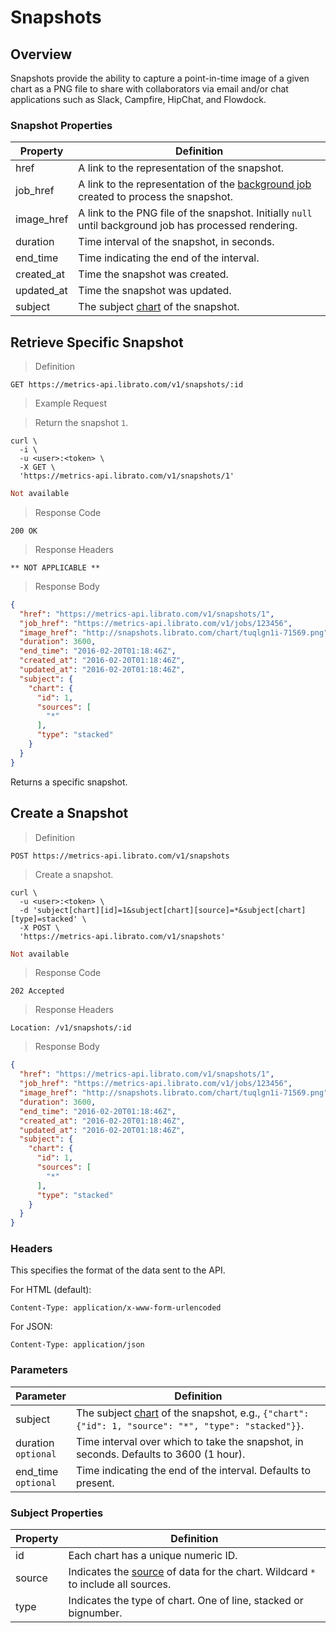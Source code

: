# Snapshots

## Overview

Snapshots provide the ability to capture a point-in-time image of a given chart as a PNG file to share with collaborators via email and/or chat applications such as Slack, Campfire, HipChat, and Flowdock.

### Snapshot Properties

Property | Definition
-------- | ----------
href | A link to the representation of the snapshot.
job_href | A link to the representation of the [background job](#jobs) created to process the snapshot.
image_href | A link to the PNG file of the snapshot. Initially `null` until background job has processed rendering.
duration | Time interval of the snapshot, in seconds.
end_time | Time indicating the end of the interval.
created_at | Time the snapshot was created.
updated_at | Time the snapshot was updated.
subject | The subject [chart](#retrieve-chart-by-id) of the snapshot.

## Retrieve Specific Snapshot

>Definition

```
GET https://metrics-api.librato.com/v1/snapshots/:id
```

>Example Request

>Return the snapshot `1`.

```shell
curl \
  -i \
  -u <user>:<token> \
  -X GET \
  'https://metrics-api.librato.com/v1/snapshots/1'
```

```ruby
Not available
```

>Response Code

```
200 OK
```

>Response Headers

```
** NOT APPLICABLE **
```

>Response Body

```json
{
  "href": "https://metrics-api.librato.com/v1/snapshots/1",
  "job_href": "https://metrics-api.librato.com/v1/jobs/123456",
  "image_href": "http://snapshots.librato.com/chart/tuqlgn1i-71569.png",
  "duration": 3600,
  "end_time": "2016-02-20T01:18:46Z",
  "created_at": "2016-02-20T01:18:46Z",
  "updated_at": "2016-02-20T01:18:46Z",
  "subject": {
    "chart": {
      "id": 1,
      "sources": [
        "*"
      ],
      "type": "stacked"
    }
  }
}
```

Returns a specific snapshot.

## Create a Snapshot

>Definition

```
POST https://metrics-api.librato.com/v1/snapshots
```

>Create a snapshot.

```shell
curl \
  -u <user>:<token> \
  -d 'subject[chart][id]=1&subject[chart][source]=*&subject[chart][type]=stacked' \
  -X POST \
  'https://metrics-api.librato.com/v1/snapshots'
```

```ruby
Not available
```

>Response Code

```
202 Accepted
```

>Response Headers

```
Location: /v1/snapshots/:id
```

>Response Body

```json
{
  "href": "https://metrics-api.librato.com/v1/snapshots/1",
  "job_href": "https://metrics-api.librato.com/v1/jobs/123456",
  "image_href": "http://snapshots.librato.com/chart/tuqlgn1i-71569.png",
  "duration": 3600,
  "end_time": "2016-02-20T01:18:46Z",
  "created_at": "2016-02-20T01:18:46Z",
  "updated_at": "2016-02-20T01:18:46Z",
  "subject": {
    "chart": {
      "id": 1,
      "sources": [
        "*"
      ],
      "type": "stacked"
    }
  }
}
```

### Headers

This specifies the format of the data sent to the API.

For HTML (default):

`Content-Type: application/x-www-form-urlencoded`

For JSON:

`Content-Type: application/json`

### Parameters

Parameter | Definition
--------- | ----------
subject | The subject [chart](#retrieve-chart-by-id) of the snapshot, e.g., `{"chart":{"id": 1, "source": "*", "type": "stacked"}}`.
duration<br>`optional` | Time interval over which to take the snapshot, in seconds. Defaults to 3600 (1 hour).
end_time<br>`optional` | Time indicating the end of the interval. Defaults to present.

### Subject Properties

Property | Definition
-------- | ----------
id | Each chart has a unique numeric ID.
source | Indicates the [source](#sources) of data for the chart. Wildcard `*` to include all sources.
type | Indicates the type of chart. One of line, stacked or bignumber.
